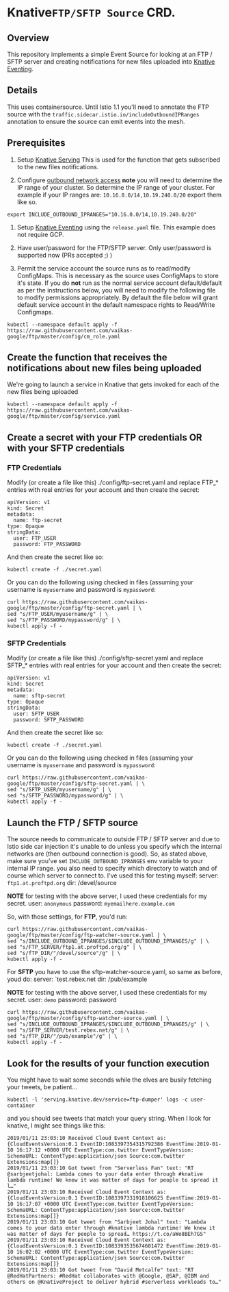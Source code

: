 # Knative`FTP/SFTP Source` CRD.

## Overview

This repository implements a simple Event Source for looking at
an FTP / SFTP server and creating notifications for new files
uploaded into [Knative Eventing](http://github.com/knative/eventing).

## Details

This uses containersource. Until Istio 1.1 you'll need to annotate the
FTP source with the `traffic.sidecar.istio.io/includeOutboundIPRanges`
annotation to ensure the source can emit events into the mesh.

## Prerequisites

1. Setup [Knative Serving](https://github.com/knative/docs/blob/master/docs/install)
  This is used for the function that gets subscribed to the new files notifications.

1. Configure [outbound network access](https://github.com/knative/docs/blob/master/docs/serving/outbound-network-access.md)
  **note** you will need to determine the IP range of your cluster. So determine the IP range of your cluster. For example
  if your IP ranges are: `10.16.0.0/14,10.19.240.0/20` export them like so.
```shell
export INCLUDE_OUTBOUND_IPRANGES="10.16.0.0/14,10.19.240.0/20"
```
  
1. Setup [Knative Eventing](https://github.com/knative/docs/tree/master/docs/eventing)
   using the `release.yaml` file. This example does not require GCP.

1. Have user/password for the FTP/SFTP server. Only user/password is supported now (PRs accepted ;) )

1. Permit the service account the source runs as to read/modify ConfigMaps. This is necessary as the
   source uses ConfigMaps to store it's state. If you do **not** run as the normal service account default/default
   as per the instructions below, you will need to modify the following file to modify permissions appropriately. By
   default the file below will grant default service account in the default namespace rights to Read/Write Configmaps.
   
```shell
kubectl --namespace default apply -f https://raw.githubusercontent.com/vaikas-google/ftp/master/config/cm_role.yaml
```

## Create the function that receives the notifications about new files being uploaded
We're going to launch a service in Knative that gets invoked for each of the new
files being uploaded

```shell
kubectl --namespace default apply -f https://raw.githubusercontent.com/vaikas-google/ftp/master/config/service.yaml
```

## Create a secret with your FTP credentials OR with your SFTP credentials

### FTP Credentials

Modify (or create a file like this) ./config/ftp-secret.yaml and replace FTP_* entries with real entries
for your account and then create the secret:

```shell
apiVersion: v1
kind: Secret
metadata:
  name: ftp-secret
type: Opaque
stringData:
  user: FTP_USER
  password: FTP_PASSWORD
```


And then create the secret like so:
```shell
kubectl create -f ./secret.yaml
```

Or you can do the following using checked in files (assuming your username is `myusername` and password is `mypassword`:
```shell
curl https://raw.githubusercontent.com/vaikas-google/ftp/master/config/ftp-secret.yaml | \
sed "s/FTP_USER/myusername/g" | \
sed "s/FTP_PASSWORD/mypassword/g" | \
kubectl apply -f -
```


### SFTP Credentials

Modify (or create a file like this) ./config/sftp-secret.yaml and replace SFTP_* entries with real entries
for your account and then create the secret:

```shell
apiVersion: v1
kind: Secret
metadata:
  name: sftp-secret
type: Opaque
stringData:
  user: SFTP_USER
  password: SFTP_PASSWORD
```


And then create the secret like so:
```shell
kubectl create -f ./secret.yaml
```

Or you can do the following using checked in files (assuming your username is `myusername` and password is `mypassword`:
```shell
curl https://raw.githubusercontent.com/vaikas-google/ftp/master/config/sftp-secret.yaml | \
sed "s/SFTP_USER/myusername/g" | \
sed "s/SFTP_PASSWORD/mypassword/g" | \
kubectl apply -f -
```

## Launch the FTP / SFTP source
The source needs to communicate to outside FTP / SFTP server and due to Istio side car injection
it's unable to do unless you specify which the internal networks are (then outbound connection is good).
So, as stated above, make sure you've set `INCLUDE_OUTBOUND_IPRANGES` env variable to your internal IP range. 
you also need to specify which directory to watch and of course which server to connect to.
I've used this for testing myself:
server: `ftp1.at.proftpd.org`
dir: /devel/source

**NOTE** for testing with the above server, I used these credentials for my secret.
user: `anonymous`
password: `myemailhere.example.com`

So, with those settings, for **FTP**, you'd run:

```shell
curl https://raw.githubusercontent.com/vaikas-google/ftp/master/config/ftp-watcher-source.yaml | \
sed "s/INCLUDE_OUTBOUND_IPRANGES/$INCLUDE_OUTBOUND_IPRANGES/g" | \
sed "s/FTP_SERVER/ftp1.at.proftpd.org/g" | \
sed "s/fTP_DIR/"/devel/source"/g" | \
kubectl apply -f -
```

For **SFTP** you have to use the sftp-watcher-source.yaml, so same as before, youd do:
server: `test.rebex.net
dir: /pub/example

**NOTE** for testing with the above server, I used these credentials for my secret.
user: `demo`
password: password

```shell
curl https://raw.githubusercontent.com/vaikas-google/ftp/master/config/sftp-watcher-source.yaml | \
sed "s/INCLUDE_OUTBOUND_IPRANGES/$INCLUDE_OUTBOUND_IPRANGES/g" | \
sed "s/SFTP_SERVER/test.rebex.net/g" | \
sed "s/fTP_DIR/"/pub/example"/g" | \
kubectl apply -f -
```

## Look for the results of your function execution

You might have to wait some seconds while the elves are busily fetching your tweets, be patient...

```shell
kubectl -l 'serving.knative.dev/service=ftp-dumper' logs -c user-container
```

and you should see tweets that match your query string. When I look for knative, I might see things like this:

```shell
2019/01/11 23:03:10 Received Cloud Event Context as: {CloudEventsVersion:0.1 EventID:1083397354315792386 EventTime:2019-01-10 16:17:12 +0000 UTC EventType:com.twitter EventTypeVersion: SchemaURL: ContentType:application/json Source:com.twitter Extensions:map[]}
2019/01/11 23:03:10 Got tweet from "Serverless Fan" text: "RT @sarbjeetjohal: Lambda comes to your data enter through #knative lambda runtime! We knew it was matter of days for people to spread it l…"
2019/01/11 23:03:10 Received Cloud Event Context as: {CloudEventsVersion:0.1 EventID:1083397331918106625 EventTime:2019-01-10 16:17:07 +0000 UTC EventType:com.twitter EventTypeVersion: SchemaURL: ContentType:application/json Source:com.twitter Extensions:map[]}
2019/01/11 23:03:10 Got tweet from "Sarbjeet Johal" text: "Lambda comes to your data enter through #knative lambda runtime! We knew it was matter of days for people to spread… https://t.co/aWo8BEh7GS"
2019/01/11 23:03:10 Received Cloud Event Context as: {CloudEventsVersion:0.1 EventID:1083393535674601472 EventTime:2019-01-10 16:02:02 +0000 UTC EventType:com.twitter EventTypeVersion: SchemaURL: ContentType:application/json Source:com.twitter Extensions:map[]}
2019/01/11 23:03:10 Got tweet from "David Metcalfe" text: "RT @RedHatPartners: #RedHat collaborates with @Google, @SAP, @IBM and others on @KnativeProject to deliver hybrid #serverless workloads to…"
```

